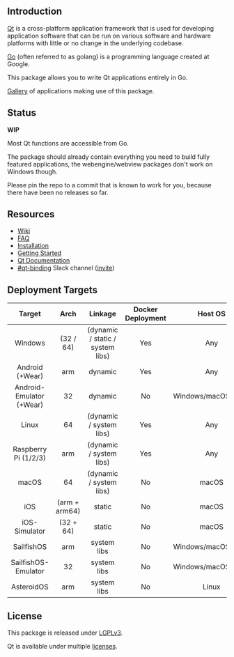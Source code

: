 Introduction
------------

[Qt](https://en.wikipedia.org/wiki/Qt_(software)) is a cross-platform application framework that is used for developing application software that can be run on various software and hardware platforms with little or no change in the underlying codebase.

[Go](https://en.wikipedia.org/wiki/Go_(programming_language)) (often referred to as golang) is a programming language created at Google.

This package allows you to write Qt applications entirely in Go.

[Gallery](https://github.com/therecipe/qt/wiki/Gallery) of applications making use of this package.

Status
------

**WIP**

Most Qt functions are accessible from Go.

The package should already contain everything you need to build fully featured applications, the webengine/webview packages don't work on Windows though.

Please pin the repo to a commit that is known to work for you, because there have been no releases so far.

Resources
---------

-	[Wiki](https://github.com/therecipe/qt/wiki)
-	[FAQ](https://github.com/therecipe/qt/wiki/FAQ)
-	[Installation](https://github.com/therecipe/qt/wiki/Installation)
-	[Getting Started](https://github.com/therecipe/qt/wiki/Getting-Started)
-	[Qt Documentation](https://doc.qt.io/qt-5/classes.html)
-	[#qt-binding](https://gophers.slack.com/messages/qt-binding/details) Slack channel ([invite](https://invite.slack.golangbridge.org)\)

Deployment Targets
------------------

| Target                   | Arch          | Linkage                          | Docker Deployment | Host OS             |
|:------------------------:|:-------------:|:--------------------------------:|:-----------------:|:-------------------:|
|         Windows          |   (32 / 64)   | (dynamic / static / system libs) |        Yes        |         Any         |
|     Android (+Wear)      |      arm      |             dynamic              |        Yes        |         Any         |
| Android-Emulator (+Wear) |      32       |             dynamic              |        No         | Windows/macOS/Linux |
|          Linux           |      64       |     (dynamic / system libs)      |        Yes        |         Any         |
|   Raspberry Pi (1/2/3)   |      arm      |     (dynamic / system libs)      |        Yes        |         Any         |
|          macOS           |      64       |     (dynamic / system libs)      |        No         |        macOS        |
|           iOS            | (arm + arm64) |              static              |        No         |        macOS        |
|      iOS-Simulator       |   (32 + 64)   |              static              |        No         |        macOS        |
|        SailfishOS        |      arm      |           system libs            |        No         | Windows/macOS/Linux |
|   SailfishOS-Emulator    |      32       |           system libs            |        No         | Windows/macOS/Linux |
|        AsteroidOS        |      arm      |           system libs            |        No         |        Linux        |

License
-------

This package is released under [LGPLv3](https://opensource.org/licenses/LGPL-3.0).

Qt is available under multiple [licenses](https://www.qt.io/licensing).
